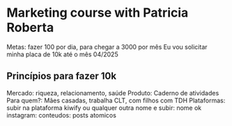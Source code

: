 # Marketing course with Patricia Roberta

Metas:
fazer 100 por dia, para chegar a 3000 por mês
Eu vou solicitar minha placa de 10k até o mês 04/2025

## Princípios para fazer 10k

Mercado: riqueza, relacionamento, saúde
Produto: Caderno de atividades
Para quem?: Mães casadas, trabalha CLT, com filhos com TDH
Plataformas: subir na plataforma kiwify ou qualquer outra
nome e subir: nome ok
instagram:
conteudos: posts atomicos
